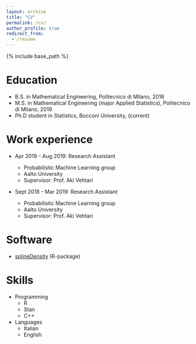 ```yaml
---
layout: archive
title: "CV"
permalink: /cv/
author_profile: true
redirect_from:
  - /resume
---
```


{% include base_path %}

Education
======
* B.S. in Mathematical Engineering, Politecnico di Milano, 2016
* M.S. in Mathematical Engineering (major Applied Statistics), Politecnico di Milano, 2019
* Ph.D student in Statistics, Bocconi University, (current)

Work experience
======
* Apr 2019 - Aug 2019: Research Assistant
  * Probabilistic Machine Learning group
  * Aalto University
  * Supervisor: Prof. Aki Vehtari

* Sept 2018 - Mar 2019: Research Assistant
  * Probabilistic Machine Learning group
  * Aalto University
  * Supervisor: Prof. Aki Vehtari

Software
=====
* [splineDensity](https://github.com/fpavone/pacs_spline_density) (R-package)

Skills
======
* Programming
  * R
  * Stan
  * C++
* Languages
  * Italian
  * English
